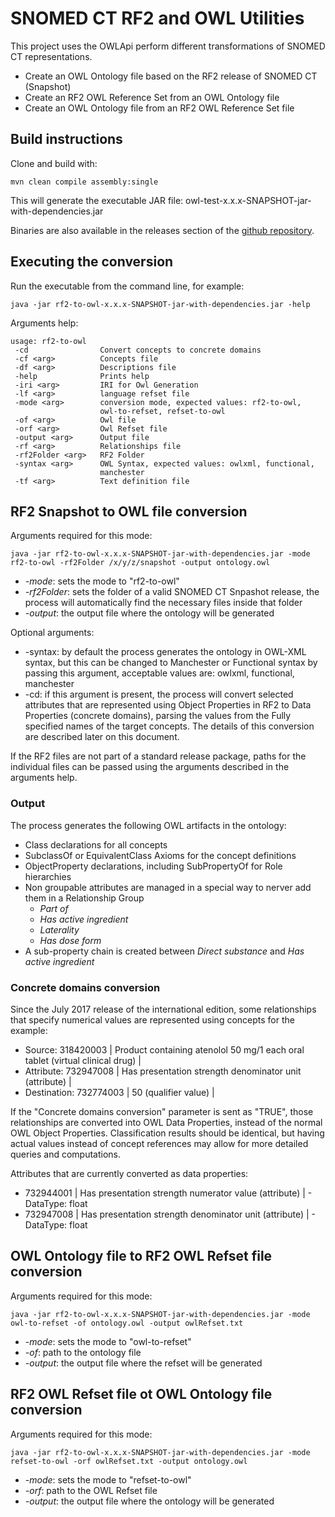 # SNOMED CT RF2 and  OWL Utilities

This project uses the OWLApi perform different transformations of SNOMED CT representations.

* Create an OWL Ontology file based on the RF2 release of SNOMED CT (Snapshot)
* Create an RF2 OWL Reference Set from an OWL Ontology file
* Create an OWL Ontology file from an RF2 OWL Reference Set file

## Build instructions

Clone and build with:

`mvn clean compile assembly:single`

This will generate the executable JAR file: owl-test-x.x.x-SNAPSHOT-jar-with-dependencies.jar

Binaries are also available in the releases section of the [github repository](https://github.com/termMed/rf2-to-owl/releases).

## Executing the conversion

Run the executable from the command line, for example:

`java -jar rf2-to-owl-x.x.x-SNAPSHOT-jar-with-dependencies.jar -help`

Arguments help:
```
usage: rf2-to-owl
 -cd                Convert concepts to concrete domains
 -cf <arg>          Concepts file
 -df <arg>          Descriptions file
 -help              Prints help
 -iri <arg>         IRI for Owl Generation
 -lf <arg>          language refset file
 -mode <arg>        conversion mode, expected values: rf2-to-owl,
                    owl-to-refset, refset-to-owl
 -of <arg>          Owl file
 -orf <arg>         Owl Refset file
 -output <arg>      Output file
 -rf <arg>          Relationships file
 -rf2Folder <arg>   RF2 Folder
 -syntax <arg>      OWL Syntax, expected values: owlxml, functional,
                    manchester
 -tf <arg>          Text definition file
```

## RF2 Snapshot to OWL file conversion

Arguments required for this mode:

```
java -jar rf2-to-owl-x.x.x-SNAPSHOT-jar-with-dependencies.jar -mode rf2-to-owl -rf2Folder /x/y/z/snapshot -output ontology.owl
```

* *-mode*: sets the mode to "rf2-to-owl"
* *-rf2Folder*: sets the folder of a valid SNOMED CT Snpashot release, the 
process will automatically find the necessary files inside that folder
* *-output*: the output file where the ontology will be generated

Optional arguments:

* -syntax: by default the process generates the ontology in OWL-XML syntax, but 
this can be changed to Manchester or Functional syntax by passing this argument, 
acceptable values are: owlxml, functional, manchester
* -cd: if this argument is present, the process will convert selected attributes that
are represented using Object Properties in RF2 to Data Properties (concrete domains), 
parsing the values from the Fully specified names of the target concepts. The details 
of this conversion are described later on this document.
    
If the RF2 files are not part of a standard release package, paths for the individual files 
can be passed using the arguments described in the arguments help.

### Output 

 The process generates the following OWL artifacts in the ontology:

 * Class declarations for all concepts
 * SubclassOf or EquivalentClass Axioms for the concept definitions
 * ObjectProperty declarations, including SubPropertyOf for Role hierarchies
 * Non groupable attributes are managed in a special way to nerver add them in a Relationship Group
   * *Part of*
   * *Has active ingredient*
   * *Laterality*
   * *Has dose form*
 * A sub-property chain is created between *Direct substance* and *Has active ingredient*
 
### Concrete domains conversion
 
 Since the July 2017 release of the international edition, some relationships that specify numerical values are 
 represented using concepts for the example:

 * Source: 318420003 | Product containing atenolol 50 mg/1 each oral tablet (virtual clinical drug) |
 * Attribute: 732947008 | Has presentation strength denominator unit (attribute) |
 * Destination: 732774003 | 50 (qualifier value) |

 If the "Concrete domains conversion" parameter is sent as "TRUE", those relationships are converted into OWL Data 
 Properties, instead of the normal OWL Object Properties. Classification results should be identical, but having 
 actual values instead of concept references may allow for more detailed queries and computations.
 
 Attributes that are currently converted as data properties:
 
 * 732944001 | Has presentation strength numerator value (attribute) | - DataType: float
 * 732947008 | Has presentation strength denominator unit (attribute) | - DataType: float
 
## OWL Ontology file to RF2 OWL Refset file conversion
 
 Arguments required for this mode:
 
 ```
 java -jar rf2-to-owl-x.x.x-SNAPSHOT-jar-with-dependencies.jar -mode owl-to-refset -of ontology.owl -output owlRefset.txt
 ```
 
 * *-mode*: sets the mode to "owl-to-refset"
 * *-of*: path to the ontology file
 * *-output*: the output file where the refset will be generated
 
## RF2 OWL Refset file ot OWL Ontology file conversion
  
  Arguments required for this mode:
  
  ```
  java -jar rf2-to-owl-x.x.x-SNAPSHOT-jar-with-dependencies.jar -mode refset-to-owl -orf owlRefset.txt -output ontology.owl
  ```
  
  * *-mode*: sets the mode to "refset-to-owl"
  * *-orf*: path to the OWL Refset file
  * *-output*: the output file where the ontology will be generated

